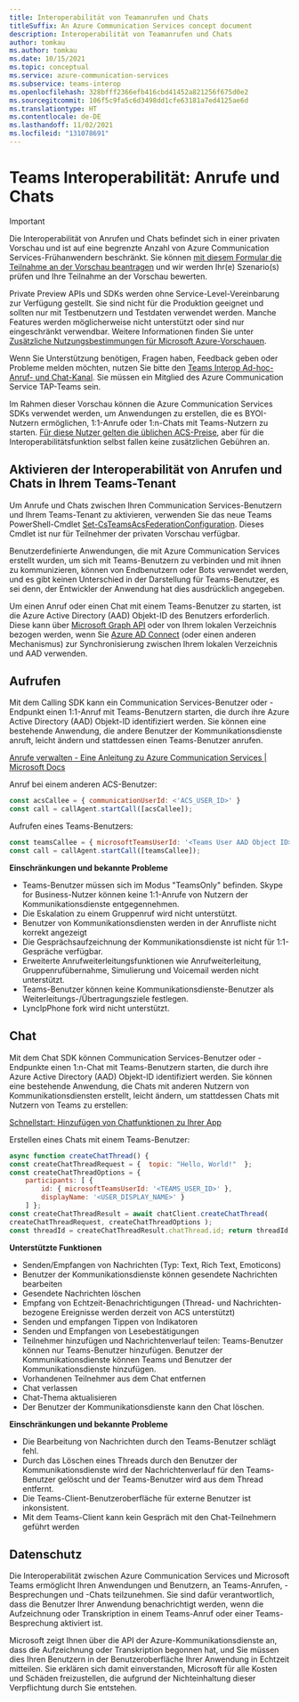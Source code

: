 ```yaml
---
title: Interoperabilität von Teamanrufen und Chats
titleSuffix: An Azure Communication Services concept document
description: Interoperabilität von Teamanrufen und Chats
author: tomkau
ms.author: tomkau
ms.date: 10/15/2021
ms.topic: conceptual
ms.service: azure-communication-services
ms.subservice: teams-interop
ms.openlocfilehash: 328bfff2366efb416cbd41452a821256f675d0e2
ms.sourcegitcommit: 106f5c9fa5c6d3498dd1cfe63181a7ed4125ae6d
ms.translationtype: HT
ms.contentlocale: de-DE
ms.lasthandoff: 11/02/2021
ms.locfileid: "131078691"
---
```

# <a name="teams-interoperability-calling-and-chat"></a>Teams Interoperabilität: Anrufe und Chats

> [!IMPORTANT]
> Die Interoperabilität von Anrufen und Chats befindet sich in einer privaten Vorschau und ist auf eine begrenzte Anzahl von Azure Communication Services-Frühanwendern beschränkt. Sie können [mit diesem Formular die Teilnahme an der Vorschau beantragen](https://forms.office.com/r/F3WLqPjw0D) und wir werden Ihr(e) Szenario(s) prüfen und Ihre Teilnahme an der Vorschau bewerten.
>
> Private Preview APIs und SDKs werden ohne Service-Level-Vereinbarung zur Verfügung gestellt. Sie sind nicht für die Produktion geeignet und sollten nur mit Testbenutzern und Testdaten verwendet werden. Manche Features werden möglicherweise nicht unterstützt oder sind nur eingeschränkt verwendbar. Weitere Informationen finden Sie unter [Zusätzliche Nutzungsbestimmungen für Microsoft Azure-Vorschauen](https://azure.microsoft.com/support/legal/preview-supplemental-terms/).
> 
> Wenn Sie Unterstützung benötigen, Fragen haben, Feedback geben oder Probleme melden möchten, nutzen Sie bitte den [Teams Interop Ad-hoc-Anruf- und Chat-Kanal](https://teams.microsoft.com/l/channel/19%3abfc7d5e0b883455e80c9509e60f908fb%40thread.tacv2/Teams%2520Interop%2520ad%2520hoc%2520calling%2520and%2520chat?groupId=d78f76f3-4229-4262-abfb-172587b7a6bb&tenantId=72f988bf-86f1-41af-91ab-2d7cd011db47). Sie müssen ein Mitglied des Azure Communication Service TAP-Teams sein.

Im Rahmen dieser Vorschau können die Azure Communication Services SDKs verwendet werden, um Anwendungen zu erstellen, die es BYOI-Nutzern ermöglichen, 1:1-Anrufe oder 1:n-Chats mit Teams-Nutzern zu starten. [Für diese Nutzer gelten die üblichen ACS-Preise](https://azure.microsoft.com/pricing/details/communication-services/), aber für die Interoperabilitätsfunktion selbst fallen keine zusätzlichen Gebühren an.



## <a name="enabling-calling-and-chat-interoperability-in-your-teams-tenant"></a>Aktivieren der Interoperabilität von Anrufen und Chats in Ihrem Teams-Tenant
Um Anrufe und Chats zwischen Ihren Communication Services-Benutzern und Ihrem Teams-Tenant zu aktivieren, verwenden Sie das neue Teams PowerShell-Cmdlet [Set-CsTeamsAcsFederationConfiguration](/powershell/module/teams/set-csteamsacsfederationconfiguration). Dieses Cmdlet ist nur für Teilnehmer der privaten Vorschau verfügbar. 

Benutzerdefinierte Anwendungen, die mit Azure Communication Services erstellt wurden, um sich mit Teams-Benutzern zu verbinden und mit ihnen zu kommunizieren, können von Endbenutzern oder Bots verwendet werden, und es gibt keinen Unterschied in der Darstellung für Teams-Benutzer, es sei denn, der Entwickler der Anwendung hat dies ausdrücklich angegeben.

Um einen Anruf oder einen Chat mit einem Teams-Benutzer zu starten, ist die Azure Active Directory (AAD) Objekt-ID des Benutzers erforderlich. Diese kann über [Microsoft Graph API](/graph/api/resources/users) oder von Ihrem lokalen Verzeichnis bezogen werden, wenn Sie [Azure AD Connect](../../../active-directory/hybrid/how-to-connect-sync-whatis.md) (oder einen anderen Mechanismus) zur Synchronisierung zwischen Ihrem lokalen Verzeichnis und AAD verwenden.

## <a name="calling"></a>Aufrufen
Mit dem Calling SDK kann ein Communication Services-Benutzer oder -Endpunkt einen 1:1-Anruf mit Teams-Benutzern starten, die durch ihre Azure Active Directory (AAD) Objekt-ID identifiziert werden. Sie können eine bestehende Anwendung, die andere Benutzer der Kommunikationsdienste anruft, leicht ändern und stattdessen einen Teams-Benutzer anrufen.
 
[Anrufe verwalten - Eine Anleitung zu Azure Communication Services | Microsoft Docs](../../how-tos/calling-sdk/manage-calls.md?pivots=platform-web)

Anruf bei einem anderen ACS-Benutzer:
```js
const acsCallee = { communicationUserId: <'ACS_USER_ID>' }
const call = callAgent.startCall([acsCallee]);
```

Aufrufen eines Teams-Benutzers:
```js
const teamsCallee = { microsoftTeamsUserId: '<Teams User AAD Object ID>' }
const call = callAgent.startCall([teamsCallee]);
```
 
**Einschränkungen und bekannte Probleme**
- Teams-Benutzer müssen sich im Modus "TeamsOnly" befinden. Skype for Business-Nutzer können keine 1:1-Anrufe von Nutzern der Kommunikationsdienste entgegennehmen.
- Die Eskalation zu einem Gruppenruf wird nicht unterstützt.
- Benutzer von Kommunikationsdiensten werden in der Anrufliste nicht korrekt angezeigt
- Die Gesprächsaufzeichnung der Kommunikationsdienste ist nicht für 1:1-Gespräche verfügbar.
- Erweiterte Anrufweiterleitungsfunktionen wie Anrufweiterleitung, Gruppenrufübernahme, Simulierung und Voicemail werden nicht unterstützt.
- Teams-Benutzer können keine Kommunikationsdienste-Benutzer als Weiterleitungs-/Übertragungsziele festlegen.
- LyncIpPhone fork wird nicht unterstützt.

## <a name="chat"></a>Chat
Mit dem Chat SDK können Communication Services-Benutzer oder -Endpunkte einen 1:n-Chat mit Teams-Benutzern starten, die durch ihre Azure Active Directory (AAD) Objekt-ID identifiziert werden. Sie können eine bestehende Anwendung, die Chats mit anderen Nutzern von Kommunikationsdiensten erstellt, leicht ändern, um stattdessen Chats mit Nutzern von Teams zu erstellen:
                                            
[Schnellstart: Hinzufügen von Chatfunktionen zu Ihrer App](../../quickstarts/chat/get-started.md?pivots=programming-language-javascript)

Erstellen eines Chats mit einem Teams-Benutzer:
```js
async function createChatThread() { 
const createChatThreadRequest = {  topic: "Hello, World!"  }; 
const createChatThreadOptions = {
    participants: [ { 
        id: { microsoftTeamsUserId: '<TEAMS_USER_ID>' }, 
        displayName: '<USER_DISPLAY_NAME>' }
    ] }; 
const createChatThreadResult = await chatClient.createChatThread( 
createChatThreadRequest, createChatThreadOptions ); 
const threadId = createChatThreadResult.chatThread.id; return threadId; }
```                                         

**Unterstützte Funktionen**
-   Senden/Empfangen von Nachrichten (Typ: Text, Rich Text, Emoticons) 
-   Benutzer der Kommunikationsdienste können gesendete Nachrichten bearbeiten
-   Gesendete Nachrichten löschen
-   Empfang von Echtzeit-Benachrichtigungen (Thread- und Nachrichten-bezogene Ereignisse werden derzeit von ACS unterstützt)
-   Senden und empfangen Tippen von Indikatoren
-   Senden und Empfangen von Lesebestätigungen
-   Teilnehmer hinzufügen und Nachrichtenverlauf teilen: Teams-Benutzer können nur Teams-Benutzer hinzufügen. Benutzer der Kommunikationsdienste können Teams und Benutzer der Kommunikationsdienste hinzufügen.
-   Vorhandenen Teilnehmer aus dem Chat entfernen
-   Chat verlassen
-   Chat-Thema aktualisieren
-   Der Benutzer der Kommunikationsdienste kann den Chat löschen.


**Einschränkungen und bekannte Probleme**
- Die Bearbeitung von Nachrichten durch den Teams-Benutzer schlägt fehl.
- Durch das Löschen eines Threads durch den Benutzer der Kommunikationsdienste wird der Nachrichtenverlauf für den Teams-Benutzer gelöscht und der Teams-Benutzer wird aus dem Thread entfernt.
- Die Teams-Client-Benutzeroberfläche für externe Benutzer ist inkonsistent.
- Mit dem Teams-Client kann kein Gespräch mit den Chat-Teilnehmern geführt werden


## <a name="privacy"></a>Datenschutz
Die Interoperabilität zwischen Azure Communication Services und Microsoft Teams ermöglicht Ihren Anwendungen und Benutzern, an Teams-Anrufen, -Besprechungen und -Chats teilzunehmen. Sie sind dafür verantwortlich, dass die Benutzer Ihrer Anwendung benachrichtigt werden, wenn die Aufzeichnung oder Transkription in einem Teams-Anruf oder einer Teams-Besprechung aktiviert ist.

Microsoft zeigt Ihnen über die API der Azure-Kommunikationsdienste an, dass die Aufzeichnung oder Transkription begonnen hat, und Sie müssen dies Ihren Benutzern in der Benutzeroberfläche Ihrer Anwendung in Echtzeit mitteilen. Sie erklären sich damit einverstanden, Microsoft für alle Kosten und Schäden freizustellen, die aufgrund der Nichteinhaltung dieser Verpflichtung durch Sie entstehen.
